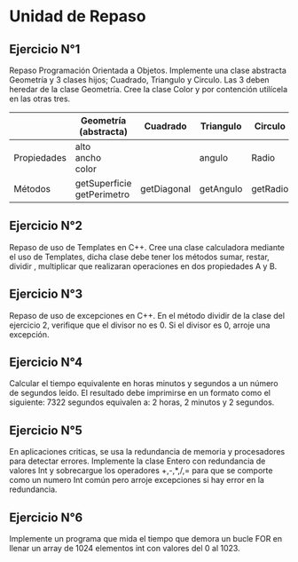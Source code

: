 # Unidad de Repaso

## Ejercicio N°1

Repaso Programación Orientada a Objetos. Implemente una clase abstracta
Geometría y 3 clases hijos; Cuadrado, Triangulo y Circulo. Las 3 deben heredar
de la clase Geometría. Cree la clase Color y por contención utilícela en las
 otras tres.

|             | Geometría (abstracta)           | Cuadrado    | Triangulo | Circulo | Color                         |
|-------------|---------------------------------|-------------|-----------|---------|-------------------------------|
| Propiedades |alto<br>ancho<br>color<br>       |             |angulo     | Radio   | Rojo</br>Verde</br>Azul       |
| Métodos     |getSuperficie<br>getPerimetro    | getDiagonal |getAngulo  | getRadio| getColor</br> tenirColor      |

## Ejercicio N°2

Repaso de uso de Templates en C++. Cree una clase calculadora mediante el uso
de Templates, dicha clase debe tener los métodos sumar, restar, dividir
, multiplicar que realizaran operaciones en dos propiedades A y B.

## Ejercicio N°3

Repaso de uso de excepciones en C++. En el método dividir de la clase del
ejercicio 2, verifique que el divisor no es 0. Si el divisor es 0, arroje
una excepción.

## Ejercicio N°4

Calcular el tiempo equivalente en horas minutos y segundos a un número de
segundos leído. El resultado debe imprimirse en un formato como el siguiente:
7322 segundos equivalen a: 2 horas, 2 minutos y 2 segundos.

## Ejercicio N°5

En aplicaciones criticas, se usa la redundancia de memoria y procesadores
para detectar errores. Implemente la clase Entero con redundancia de valores
Int y sobrecargue los operadores +,-,*,/,= para que se comporte como un
numero Int común pero arroje excepciones si hay error en la redundancia.

## Ejercicio N°6

Implemente un programa que mida el tiempo que demora un bucle FOR en llenar
un array de 1024 elementos int con valores del 0 al 1023.
